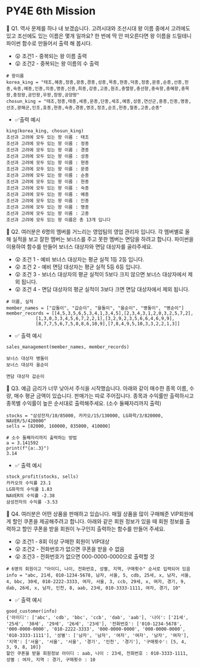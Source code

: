 # PY4E 6th Mission
📌 Q1. 역사 문제를 하나 내 보겠습니다. 고려시대와 조선시대 왕 이름 중에서 고려에도 있고 조선에도 있는 이름은 몇개 일까요? 한 번에 딱 안 떠오른다면 왕 이름을 드릴테니 파이썬 함수로 만들어서 출력 해 봅시다.
* 😲 조건1 - 중복되는 왕 이름 출력
* 😲 조건2 - 중복되는 왕 이름의 수 출력
```
# 왕이름
korea_king = "태조,혜종,정종,광종,경종,성종,목종,현종,덕종,정종,문종,순종,선종,헌종,숙종,예종,인종,의종,명종,신종,희종,강종,고종,원조,충렬왕,충선왕,충숙왕,충혜왕,충목왕,충정왕,공민왕,우왕,창왕,공양왕"
chosun_king = "태조,정종,태종,세종,문종,단종,세조,예종,성종,연산군,중종,인종,명종,선조,광해군,인조,효종,현종,숙종,경종,영조,정조,순조,헌종,철종,고종,순종"
```
* ✅출력 예시
```
king(korea_king, chosun_king)
조선과 고려에 모두 있는 왕 이름 : 태조
조선과 고려에 모두 있는 왕 이름 : 정종
조선과 고려에 모두 있는 왕 이름 : 경종
조선과 고려에 모두 있는 왕 이름 : 성종
조선과 고려에 모두 있는 왕 이름 : 현종
조선과 고려에 모두 있는 왕 이름 : 문종
조선과 고려에 모두 있는 왕 이름 : 순종
조선과 고려에 모두 있는 왕 이름 : 헌종
조선과 고려에 모두 있는 왕 이름 : 숙종
조선과 고려에 모두 있는 왕 이름 : 예종
조선과 고려에 모두 있는 왕 이름 : 인종
조선과 고려에 모두 있는 왕 이름 : 명종
조선과 고려에 모두 있는 왕 이름 : 고종
조선과 고려에 모두 있는 왕 이름은 총 13개 입니다
```

📌 Q2.  여러분은 6명의 멤버를 거느리는 영업팀의 영업 관리자 입니다. 각 멤버별로 올해 실적을 보고 잘한 멤버는 보너스를 주고 못한 멤버는 면담을 하려고 합니다. 파이썬을 이용하여 함수를 만들어 보너스 대상자와 면담 대상자를 골라주세요.
* 😲 조건 1 - 예비 보너스 대상자는 평균 실적 1등 2등 입니다.
* 😲 조건 2 - 예비 면담 대상자는 평균 실적 5등 6등 입니다.
* 😲 조건 3 - 보너스 대상자의 평균 실적이 5보다 크지 않으면 보너스 대상자에서 제외 됩니다.
* 😲 조건 4 - 면담 대상자의 평균 실적이 3보다 크면 면담 대상자에서 제외 됩니다.
```
# 이름, 실적
member_names = ["갑돌이", "갑순이", "을돌이", "을순이", "병돌이", "병순이"]
member_records = [[4,5,3,5,6,5,3,4,1,3,4,5],[2,3,4,3,1,2,0,3,2,5,7,2], 
           [1,3,0,3,3,4,5,6,7,2,2,1],[3,2,9,2,3,5,6,6,4,6,9,9],
           [8,7,7,5,6,7,5,8,8,6,10,9],[7,8,4,9,5,10,3,3,2,2,1,3]]
```
* ✅ 출력 예시
```
sales_management(member_names, member_records)

보너스 대상자 병돌이
보너스 대상자 을순이

면담 대상자 갑순이
```

📌 Q3. 예금 금리가 너무 낮아서 주식을 시작했습니다. 아래와 같이 매수한 종목 이름, 수량, 매수 평균 금액이 있습니다. 판매가는 따로 주어집니다. 종목과 수익률만 출력하시고 종목별 수익률이 높은 순서대로 출력해주세요. (소수 둘째자리까지 출력)
```
stocks = "삼성전자/10/85000, 카카오/15/130000, LG화학/3/820000, NAVER/5/420000"
sells = [82000, 160000, 835000, 410000]
```
```
# 소수 둘째자리까지 출력하는 방법
a = 3.141592
print(f"{a:.3}")
3.14
```
* ✅ 출력 예시
```
stock_profit(stocks, sells)
카카오의 수익률 23.1
LG화학의 수익률 1.83
NAVER의 수익률 -2.38
삼성전자의 수익률 -3.53
```

📌 Q4. 여러분은 어떤 상품을 판매하고 있습니다. 매월 상품을 많이 구매해준 VIP회원에게 할인 쿠폰을 제공해주려고 합니다. 아래와 같은 회원 정보가 있을 때 회원 정보를 출력하고 할인 쿠폰을 받을 회원이 누구인지 출력하는 함수를 만들어 주세요.
* 😲 조건1 - 8회 이상 구매한 회원이 VIP대상
* 😲 조건2 - 전화번호가 없으면 쿠폰을 받을 수 없음
* 😲 조건3 - 전화번호가 없으면 000-0000-0000으로 출력할 것
```
# 6명의 회원이고 "아이디, 나이, 전화번호, 성별, 지역, 구매횟수" 순서로 입력되어 있음
info = "abc, 21세, 010-1234-5678, 남자, 서울, 5, cdb, 25세, x, 남자, 서울, 4, bbc, 30세, 010-2222-3333, 여자, 서울, 3, ccb, 29세, x, 여자, 경기, 9, dab, 26세, x, 남자, 인천, 8, aab, 23세, 010-3333-1111, 여자, 경기, 10"
```
* ✅ 출력 예시
```
good_customer(info)
{'아이디': ['abc', 'cdb', 'bbc', 'ccb', 'dab', 'aab'], '나이': ['21세', '25세', '30세', '29세', '26세', '23세'], '전화번호': ['010-1234-5678', '000-0000-0000', '010-2222-3333', '000-0000-0000', '000-0000-0000', '010-3333-1111'], '성별': ['남자', '남자', '여자', '여자', '남자', '여자'], '지역': ['서울', '서울', '서울', '경기', '인천', '경기'], '구매횟수': [5, 4, 3, 9, 8, 10]}
할인 쿠폰을 받을 회원정보 아이디 : aab, 나이 : 23세, 전화번호 : 010-3333-1111, 성별 : 여자, 지역 : 경기, 구매횟수 : 10
```
